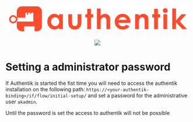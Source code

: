 <p align="center">
<img height="75dp" src="https://github.com/goauthentik/authentik/raw/3ecc715e91ed0bb8b019d2a8fe42d0eb6531a341/web/icons/icon_left_brand.svg"><br><br>
<img src="https://img.shields.io/badge/Importance-High-critical?style=for-the-badge">
</p>

# Setting a administrator password

If Authentik is started the fist time you will need to access the authentik
installation on the following path:
`https://<your-authentik-binding>/if/flow/initial-setup/`
and set a password for the administrative user `akadmin`.

Until the password is set the access to authentik will not be possible

